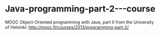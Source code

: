 # Java-programming-part-2---course
MOOC Object-Oriented programming with Java, part II from the University of Helsinki: http://mooc.fi/courses/2013/programming-part-2/
